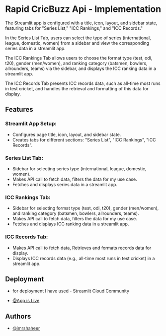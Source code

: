 
# Rapid CricBuzz Api - Implementation

The Streamlit app is configured with a title, icon, layout, and sidebar state, featuring tabs for "Series List," "ICC Rankings," and "ICC Records." 

In the Series List Tab, users can select the type of series (international, league, domestic, women) from a sidebar and view the corresponding series data in a streamlit app.

The ICC Rankings Tab allows users to choose the format type (test, odi, t20), gender (men/women), and ranking category (batsmen, bowlers, allrounders, teams) via the sidebar, and displays the ICC ranking data in a streamlit app. 

The ICC Records Tab presents ICC records data, such as all-time most runs in test cricket, and handles the retrieval and formatting of this data for display.


## Features

### Streamlit App Setup:

- Configures page title, icon, layout, and sidebar state.
- Creates tabs for different sections: "Series List", "ICC Rankings", "ICC Records".

### Series List Tab:

- Sidebar for selecting series type (international, league, domestic, women).
- Makes API call to fetch data, filters the data for my use case.
- Fetches and displays series data in a streamlit app.

### ICC Rankings Tab:

- Sidebar for selecting format type (test, odi, t20), gender (men/women), and ranking category (batsmen, bowlers, allrounders, teams).
- Makes API call to fetch data, filters the data for my use case.
- Fetches and displays ICC ranking data in a streamlit app.

### ICC Records Tab:

- Makes API call to fetch data, Retrieves and formats records data for display.
- Displays ICC records data (e.g., all-time most runs in test cricket) in a streamlit app.

## Deployment

- for deployment I have used - Streamlit Cloud Community

- [@App is Live](https://rapidcricbuzzapi-implementation.streamlit.app/)


## Authors

- [@imrshaheer](https://www.github.com/imrshaheer)

